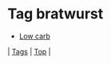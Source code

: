 <!--
title: Tag bratwurst
date: 2020-06-28T15:26:59.212Z
tags:
-->
# Tag bratwurst

 * [Low carb](72080780530.md)

| [Tags](tags.md) | [Top](index.md) |
